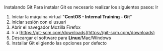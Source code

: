 Instalando Git
Para instalar Git es necesario realizar los siguientes pasos:
Ir 

 1. Iniciar la máquina virtual "**CentOS - Internal Training - Git**"
 2. Iniciar sesión con el usuari
 3. Abrir el navegador Mozilla Firefox
 4. Ir a [https://git-scm.com/downloads](https://git-scm.com/downloads)
 5. Descargar el software para **Linux**/Mac/Windows
 6. Installar Git eligiendo las opciones por defecto

<!--stackedit_data:
eyJoaXN0b3J5IjpbMTM2MTQyNzQ5MSw3MzA5OTgxMTZdfQ==
-->
